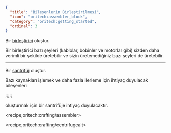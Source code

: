 ```json
{
  "title": "Bileşenlerin Birleştirilmesi",
  "icon": "oritech:assembler_block",
  "category": "oritech:getting_started",
  "ordinal": 3
}
```

Bir [birleştirici](^oritech:processing/assembler) oluştur.

Bir birleştirici bazı şeyleri (kablolar, bobinler ve motorlar gibi) sizden daha verimli bir şekilde üretebilir ve sizin üretemediğiniz bazı şeyleri de üretebilir.

---

Bir [santrifüj](^oritech:processing/centrifuge) oluştur.

Bazı kaynakları işlemek ve daha fazla ilerleme için ihtiyaç duyulacak bileşenleri

;;;;;

oluşturmak için bir santrifüje ihtiyaç duyulacaktır.

<recipe;oritech:crafting/assembler>

<recipe;oritech:crafting/centrifugealt>
